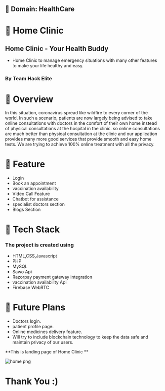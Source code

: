 
## 📖 Domain: HealthCare

# 💬 Home Clinic

## Home Clinic - Your Health Buddy

- Home Clinic to manage emergency situations with many other features to make your life healthy and easy.

### By Team Hack Elite

# 👩‍ Overview

 In this situation, coronavirus spread like wildfire to every corner of the world. In such a scenario, patients are now largely being advised to take online consultations with doctors in the comfort of their own home instead of physical consultations at the hospital in the clinic. so online consultations are much better than physical consultation at the clinic and our application provides many more good services that provide smooth and easy home tests. We are trying to achieve 100% online treatment with all the privacy.


# 👬 Feature

- Login
- Book an appointment 
- vaccination availability
- Video Call Feature
- Chatbot for assistance
- specialist doctors section
- Blogs Section

# 🔆 Tech Stack

### The project is created using

- HTML,CSS,Javascript
- PHP
- MySQL
- Sawo Api
- Razorpay payment gateway integration
- vaccination availability Api
- Firebase WebRTC


# 🚀 Future Plans

- Doctors login.
- patient profile page.
- Online medicines delivery feature.
- Will try to include blockchain technology to keep the data safe and maintain privacy of our users.

**This is landing page of Home Clinic **

![home png](https://user-images.githubusercontent.com/83999940/136512217-88525de6-db62-47d4-9f76-a804ca48cd94.png)


# Thank You :)
